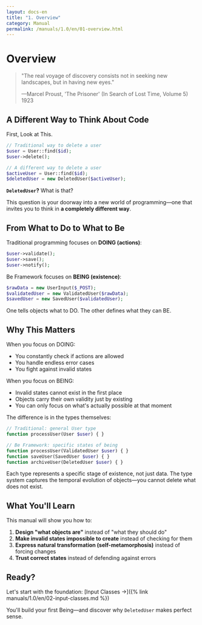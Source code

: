 ```yaml
---
layout: docs-en
title: "1. Overview"
category: Manual
permalink: /manuals/1.0/en/01-overview.html
---
```

# Overview

> "The real voyage of discovery consists not in seeking new landscapes, but in having new eyes."
> 
> —Marcel Proust, 'The Prisoner' (In Search of Lost Time, Volume 5) 1923

## A Different Way to Think About Code

First, Look at This.

```php
// Traditional way to delete a user
$user = User::find($id);
$user->delete();

// A different way to delete a user
$activeUser = User::find($id);
$deletedUser = new DeletedUser($activeUser);
```

**`DeletedUser`?** What is that?

This question is your doorway into a new world of programming—one that invites you to think in **a completely different way**.

## From What to Do to What to Be

Traditional programming focuses on **DOING (actions)**:
```php
$user->validate();
$user->save();
$user->notify();
```

Be Framework focuses on **BEING (existence)**:
```php
$rawData = new UserInput($_POST);
$validatedUser = new ValidatedUser($rawData);
$savedUser = new SavedUser($validatedUser);
```

One tells objects what to DO.
The other defines what they can BE.

## Why This Matters

When you focus on DOING:
- You constantly check if actions are allowed
- You handle endless error cases
- You fight against invalid states

When you focus on BEING:
- Invalid states cannot exist in the first place
- Objects carry their own validity just by existing
- You can only focus on what's actually possible at that moment

The difference is in the types themselves:
```php
// Traditional: general User type
function processUser(User $user) { }

// Be Framework: specific states of being
function processUser(ValidatedUser $user) { }
function saveUser(SavedUser $user) { }
function archiveUser(DeletedUser $user) { }
```

Each type represents a specific stage of existence, not just data. The type system captures the temporal evolution of objects—you cannot delete what does not exist.

## What You'll Learn

This manual will show you how to:

1. **Design "what objects are"** instead of "what they should do"
2. **Make invalid states impossible to create** instead of checking for them
3. **Express natural transformation (self-metamorphosis)** instead of forcing changes
4. **Trust correct states** instead of defending against errors

## Ready?

Let's start with the foundation: [Input Classes →]({% link manuals/1.0/en/02-input-classes.md %})

You'll build your first Being—and discover why `DeletedUser` makes perfect sense.
